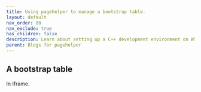 ```yaml
---
title: Using pagehelper to manage a bootstrap table.
layout: default
nav_order: 80
nav_exclude: true
has_children: false
description: Learn about setting up a C++ development environment on WSL2 in Windows 11 using vcpkg and VS Code. Gain insights into managing dependencies with CMake and setting up a uWebSockets tutorial project.
parent: Blogs for pagehelper
---
```


## A bootstrap table

In Iframe.
